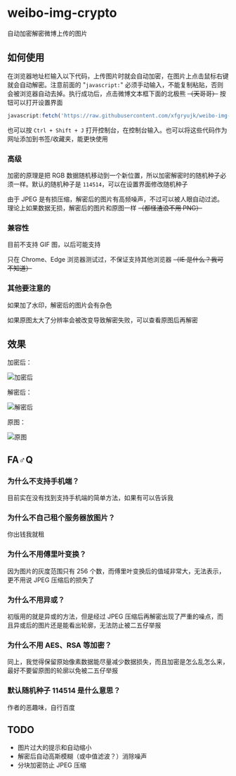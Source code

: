 # weibo-img-crypto
自动加密解密微博上传的图片

## 如何使用
在浏览器地址栏输入以下代码，上传图片时就会自动加密，在图片上点击鼠标右键就会自动解密。注意前面的 "`javascript:`" 必须手动输入，不能复制粘贴，否则会被浏览器自动去掉。执行成功后，点击微博文本框下面的北极熊 ~~（天哥哥）~~ 按钮可以打开设置界面

```javascript
javascript:fetch('https://raw.githubusercontent.com/xfgryujk/weibo-img-crypto/master/weibo-img-crypto.js').then(res => res.text(), e => alert('载入失败：' + e)).then(res => {let script = document.createElement('script'); script.innerHTML = res; document.body.appendChild(script)})
```

也可以按 `Ctrl + Shift + J` 打开控制台，在控制台输入。也可以将这些代码作为网址添加到书签/收藏夹，能更快使用

### 高级
加密的原理是把 RGB 数据随机移动到一个新位置，所以加密解密时的随机种子必须一样。默认的随机种子是 `114514`，可以在设置界面修改随机种子

由于 JPEG 是有损压缩，解密后的图片有高频噪声，不过可以被人眼自动过滤。理论上如果数据无损，解密后的图片和原图一样 ~~（都怪渣浪不用 PNG）~~

### 兼容性
目前不支持 GIF 图，以后可能支持

只在 Chrome、Edge 浏览器测试过，不保证支持其他浏览器 ~~（IE 是什么？我可不知道）~~

### 其他要注意的
如果加了水印，解密后的图片会有杂色

如果原图太大了分辨率会被改变导致解密失败，可以查看原图后再解密

## 效果
加密后：

![加密后](https://github.com/xfgryujk/weibo-img-crypto/blob/master/demo/encrypted.jpg)

解密后：

![解密后](https://github.com/xfgryujk/weibo-img-crypto/blob/master/demo/decrypted.png)

原图：

![原图](https://github.com/xfgryujk/weibo-img-crypto/blob/master/demo/origin.jpg)

## FA♂Q
### 为什么不支持手机端？
目前实在没有找到支持手机端的简单方法，如果有可以告诉我

### 为什么不自己租个服务器放图片？
你出钱我就租

### 为什么不用傅里叶变换？
因为图片的灰度范围只有 256 个数，而傅里叶变换后的值域非常大，无法表示，更不用说 JPEG 压缩后的损失了

### 为什么不用异或？
初版用的就是异或的方法，但是经过 JPEG 压缩后再解密出现了严重的噪点，而且异或后的图片还是能看出轮廓，无法防止被二五仔举报

### 为什么不用 AES、RSA 等加密？
同上，我觉得保留原始像素数据能尽量减少数据损失，而且加密是怎么乱怎么来，最好不要留原图的轮廓以免被二五仔举报

### 默认随机种子 114514 是什么意思？
作者的恶趣味，自行百度

## TODO
* 图片过大的提示和自动缩小
* 解密后自动高斯模糊（或中值滤波？）消除噪声
* 分块加密防止 JPEG 压缩
